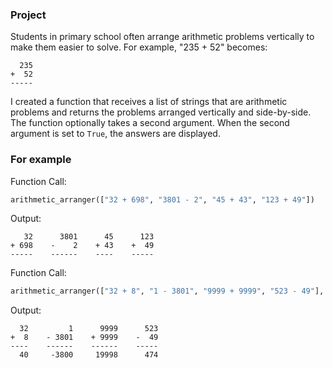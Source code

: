 ### Project

Students in primary school often arrange arithmetic problems vertically to make them easier to solve. For example, "235 + 52" becomes:
```
  235
+  52
-----
```

I created a function that receives a list of strings that are arithmetic problems and returns the problems arranged vertically and side-by-side. The function optionally takes a second argument. When the second argument is set to `True`, the answers are displayed.

### For example

Function Call:
```py
arithmetic_arranger(["32 + 698", "3801 - 2", "45 + 43", "123 + 49"])
```

Output:
```
   32      3801      45      123
+ 698    -    2    + 43    +  49
-----    ------    ----    -----
```

Function Call:
```py
arithmetic_arranger(["32 + 8", "1 - 3801", "9999 + 9999", "523 - 49"], True)
```

Output:
```
  32         1      9999      523
+  8    - 3801    + 9999    -  49
----    ------    ------    -----
  40     -3800     19998      474
```
